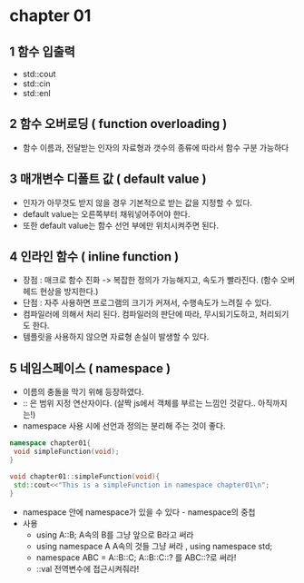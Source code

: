 # chapter 01 

## 1 함수 입출력 
 - std::cout
 - std::cin
 - std::enl
 
## 2 함수 오버로딩 ( function overloading )
 - 함수 이름과, 전달받는 인자의 자료형과 갯수의 종류에 따라서 함수 구분 가능하다
 
## 3 매개변수 디폴트 값 ( default value )
 - 인자가 아무것도 받지 않을 경우 기본적으로 받는 값을 지정할 수 있다.
 - default value는 오른쪽부터 채워넣어주어야 한다.
 - 또한 default value는 함수 선언 부에만 위치시켜주면 된다.
 
## 4 인라인 함수 ( inline function )
 - 장점 : 매크로 함수 진화 -> 복잡한 정의가 가능해지고, 속도가 빨라진다. (함수 오버헤드 현상을 방지한다.)
 - 단점 : 자주 사용하면 프로그램의 크기가 커져서, 수행속도가 느려질 수 있다.
 - 컴파일러에 의해서 처리 된다. 컴파일러의 판단에 따라, 무시되기도하고, 처리되기도 한다.
 - 템플릿을 사용하지 않으면 자료형 손실이 발생할 수 있다.
 
## 5 네임스페이스 ( namespace )
 - 이름의 충돌을 막기 위해 등장하였다.
 - :: 은 범위 지정 연산자이다. (살짝 js에서 객체를 부르는 느낌인 것같다.. 아직까지는!)
 - namespace 사용 시에 선언과 정의는 분리해 주는 것이 좋다.
 ```cpp
namespace chapter01{
  void simpleFunction(void);
}

void chapter01::simpleFunction(void){
  std::cout<<"This is a simpleFunction in namespace chapter01\n";
}
 ```
 - namespace 안에 namespace가 있을 수 있다 - namespace의 중첩
 - 사용
   - using A::B;                    A속의 B를 그냥 앞으로 B라고 써라
   - using namespace A              A속의 것들 그냥 써라 , using namespace std;
   - namespace ABC = A::B::C;       A::B::C::? 를 ABC::?로 써라!
   - ::val                          전역변수에 접근시켜줘라!
